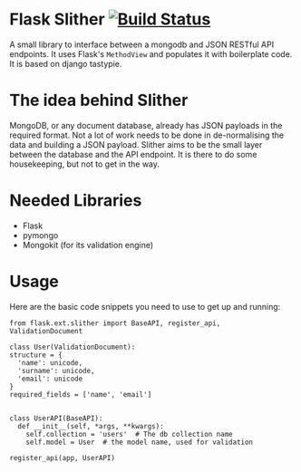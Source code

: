 Flask Slither [![Build Status](https://travis-ci.org/gevious/flask_slither.png)](https://travis-ci.org/gevious/flask_slither)
=============

A small library to interface between a mongodb and JSON RESTful API endpoints.
It uses Flask's `MethodView` and populates it with boilerplate code. It is based
on django tastypie.

The idea behind Slither
=======================
MongoDB, or any document database, already has JSON payloads in the required
format. Not a lot of work needs to be done in de-normalising the data and 
building a JSON payload. Slither aims to be the small layer between the 
database and the API endpoint. It is there to do some housekeeping, but not to
get in the way.

Needed Libraries
================
 * Flask
 * pymongo
 * Mongokit (for its validation engine)

Usage
=====
Here are the basic code snippets you need to use to get up and running:

    from flask.ext.slither import BaseAPI, register_api, ValidationDocument

    class User(ValidationDocument):
    structure = {
      'name': unicode,
      'surname': unicode,
      'email': unicode
    }
    required_fields = ['name', 'email']


    class UserAPI(BaseAPI):
      def __init__(self, *args, **kwargs):
        self.collection = 'users'  # The db collection name
        self.model = User  # the model name, used for validation

    register_api(app, UserAPI)
